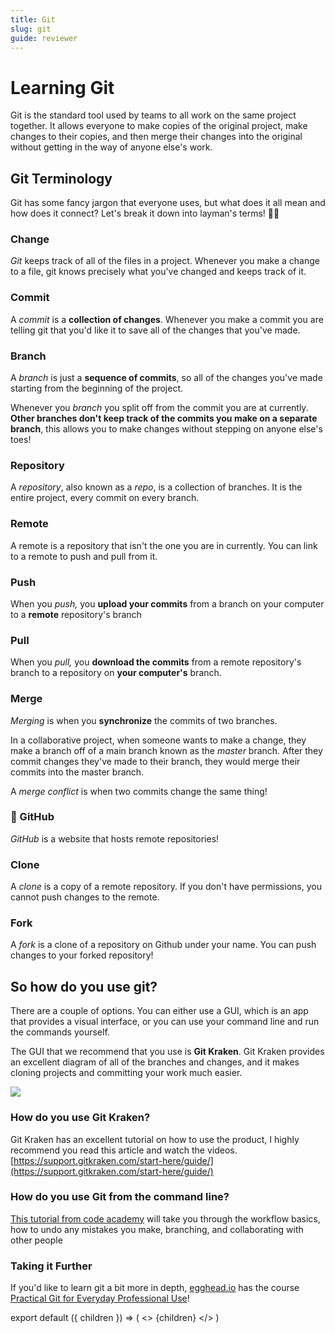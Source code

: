 ```yaml
---
title: Git
slug: git
guide: reviewer
---
```


# Learning Git

Git is the standard tool used by teams to all work on the same project together. It allows everyone to make copies of the original project, make changes to their copies, and then merge their changes into the original without getting in the way of anyone else's work.

## Git Terminology

Git has some fancy jargon that everyone uses, but what does it all mean and how does it connect? Let's break it down into layman's terms! 👨‍🏫

### Change

_Git_ keeps track of all of the files in a project. Whenever you make a change to a file, git knows precisely what you've changed and keeps track of it.

### Commit

A _commit_ is a **collection of changes**. Whenever you make a commit you are telling git that you'd like it to save all of the changes that you've made.

### Branch

A _branch_ is just a **sequence of commits**, so all of the changes you've made starting from the beginning of the project.

Whenever you _branch_ you split off from the commit you are at currently. **Other branches don't keep track of the commits you make on a separate branch**, this allows you to make changes without stepping on anyone else's toes!

### Repository

A _repository_, also known as a _repo_, is a collection of branches. It is the entire project, every commit on every branch.

### Remote

A remote is a repository that isn't the one you are in currently. You can link to a remote to push and pull from it.

### Push

When you _push,_ you **upload your commits** from a branch on your computer to a **remote** repository's branch

### Pull

When you _pull,_ you **download the commits** from a remote repository's branch to a repository on **your computer's** branch.

### Merge

_Merging_ is when you **synchronize** the commits of two branches.

In a collaborative project, when someone wants to make a change, they make a branch off of a main branch known as the _master_ branch. After they commit changes they've made to their branch, they would merge their commits into the master branch.

A _merge conflict_ is when two commits change the same thing!

### 🐙 GitHub

_GitHub_ is a website that hosts remote repositories!

### Clone

A _clone_ is a copy of a remote repository. If you don't have permissions, you cannot push changes to the remote.

### Fork

A _fork_ is a clone of a repository on Github under your name. You can push changes to your forked repository!

## So how do you use git?

There are a couple of options. You can either use a GUI, which is an app that provides a visual interface, or you can use your command line and run the commands yourself.

The GUI that we recommend that you use is **Git Kraken**. Git Kraken provides an excellent diagram of all of the branches and changes, and it makes cloning projects and committing your work much easier.

![](https://github.com/superfluid-finance/superfluid-protocol-docs/tree/c0acd5ac6cab2baecb39b5b01b35daa9f175c468/src/images/photos/git/gitkraken.png)

### How do you use Git Kraken?

Git Kraken has an excellent tutorial on how to use the product, I highly recommend you read this article and watch the videos. [https://support.gitkraken.com/start-here/guide/](https://support.gitkraken.com/start-here/guide/)

### How do you use Git from the command line?

[This tutorial from code academy](https://www.codecademy.com/learn/learn-git) will take you through the workflow basics, how to undo any mistakes you make, branching, and collaborating with other people

### Taking it Further

If you'd like to learn git a bit more in depth, [egghead.io](http://egghead.io) has the course [Practical Git for Everyday Professional Use](https://egghead.io/courses/practical-git-for-everyday-professional-use)!

export default \({ children }\) =&gt; \( &lt;&gt; {children} &lt;/&gt; \)

